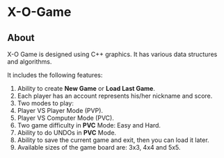 # X-O-Game

## About
X-O Game is designed using C++ graphics. It has various data structures and algorithms. 

It includes the following features:

1. Ability to create **New Game** or **Load Last Game**.
2. Each player has an account represents his/her nickname and score.
3. Two modes to play:
  1. Player VS Player Mode (PVP).
  2. Player VS Computer Mode (PVC).
4. Two game difficulty in **PVC** Mode: Easy and Hard.
5. Ability to do UNDOs in **PVC** Mode.
6. Ability to save the current game and exit, then you can load it later.
7. Available sizes of the game board are: 3x3, 4x4 and 5x5.
